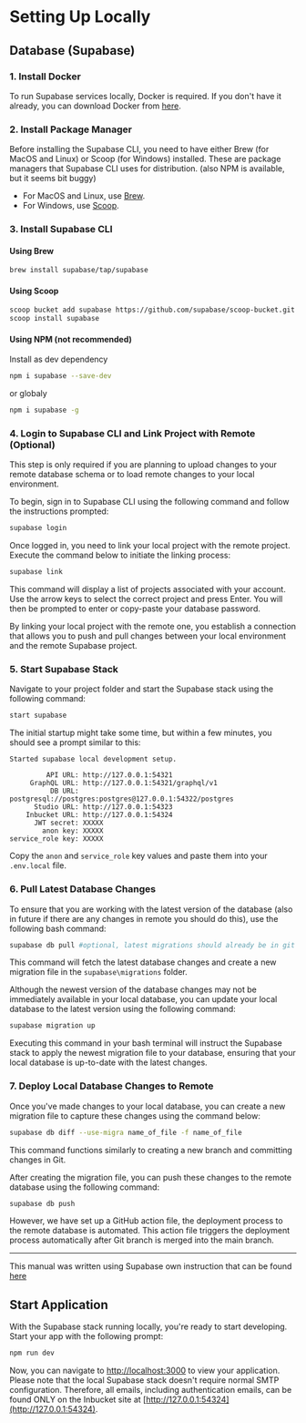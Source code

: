 # Setting Up Locally

## Database (Supabase)

### 1. Install Docker

To run Supabase services locally, Docker is required. If you don't have it already, you can download Docker from [here](https://www.docker.com/get-started/).

### 2. Install Package Manager

Before installing the Supabase CLI, you need to have either Brew (for MacOS and Linux) or Scoop (for Windows) installed. These are package managers that Supabase CLI uses for distribution. (also NPM is available, but it seems bit buggy)

- For MacOS and Linux, use [Brew](https://brew.sh/).
- For Windows, use [Scoop](https://scoop.sh/).

### 3. Install Supabase CLI

#### Using Brew

```bash
brew install supabase/tap/supabase
```

#### Using Scoop

```bash
scoop bucket add supabase https://github.com/supabase/scoop-bucket.git
scoop install supabase
```

#### Using NPM (not recommended)

Install as dev dependency

```bash
npm i supabase --save-dev
```

or globaly

```bash
npm i supabase -g
```

### 4. Login to Supabase CLI and Link Project with Remote (Optional)

This step is only required if you are planning to upload changes to your remote database schema or to load remote changes to your local environment.

To begin, sign in to Supabase CLI using the following command and follow the instructions prompted:

```bash
supabase login
```

Once logged in, you need to link your local project with the remote project. Execute the command below to initiate the linking process:

```bash
supabase link
```

This command will display a list of projects associated with your account. Use the arrow keys to select the correct project and press Enter. You will then be prompted to enter or copy-paste your database password.

By linking your local project with the remote one, you establish a connection that allows you to push and pull changes between your local environment and the remote Supabase project.

### 5. Start Supabase Stack

Navigate to your project folder and start the Supabase stack using the following command:

```bash
start supabase
```

The initial startup might take some time, but within a few minutes, you should see a prompt similar to this:

```
Started supabase local development setup.

         API URL: http://127.0.0.1:54321
     GraphQL URL: http://127.0.0.1:54321/graphql/v1
          DB URL: postgresql://postgres:postgres@127.0.0.1:54322/postgres
      Studio URL: http://127.0.0.1:54323
    Inbucket URL: http://127.0.0.1:54324
      JWT secret: XXXXX
        anon key: XXXXX
service_role key: XXXXX
```

Copy the `anon` and `service_role` key values and paste them into your `.env.local` file.

### 6. Pull Latest Database Changes

To ensure that you are working with the latest version of the database (also in future if there are any changes in
remote you should do this), use the following bash command:

```bash
supabase db pull #optional, latest migrations should already be in git
```

This command will fetch the latest database changes and create a new migration file in the `supabase\migrations` folder.

Although the newest version of the database changes may not be immediately available in your local database, you can
update your local database to the latest version using the following command:

```bash
supabase migration up
```

Executing this command in your bash terminal will instruct the Supabase stack to apply the newest migration file to your
database, ensuring that your local database is up-to-date with the latest changes.

### 7. Deploy Local Database Changes to Remote

Once you've made changes to your local database, you can create a new migration file to capture these changes using the command below:

```bash
supabase db diff --use-migra name_of_file -f name_of_file
```

This command functions similarly to creating a new branch and committing changes in Git.

After creating the migration file, you can push these changes to the remote database using the following command:

```bash
supabase db push
```

However, we have set up a GitHub action file, the deployment process to the remote database is automated. This action file triggers the deployment process automatically after Git branch is merged into the main branch.

---
This manual was written using Supabase own instruction that can be found [here](https://supabase.com/docs/guides/cli/getting-started?platform=windowsp)

## Start Application

With the Supabase stack running locally, you're ready to start developing. Start your app with the following prompt:

```bash
npm run dev
```

Now, you can navigate to [http://localhost:3000](http://localhost:3000) to view your application. Please note that the local Supabase stack doesn't require normal SMTP configuration. Therefore, all emails, including authentication emails, can be found ONLY on the Inbucket site at [http://127.0.0.1:54324](http://127.0.0.1:54324).
